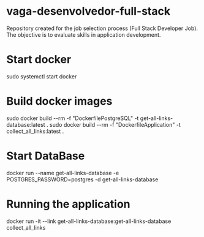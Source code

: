 # vaga-desenvolvedor-full-stack
Repository created for the job selection process (Full Stack Developer Job).
The objective is to evaluate skills in application development.

# Start docker
sudo systemctl start docker

# Build docker images
sudo docker build --rm -f "DockerfilePostgreSQL" -t get-all-links-database:latest .
sudo docker build --rm -f "DockerfileApplication" -t collect_all_links:latest .

# Start DataBase
docker run --name get-all-links-database -e POSTGRES_PASSWORD=postgres -d get-all-links-database

# Running the application
docker run -it --link get-all-links-database:get-all-links-database collect_all_links
